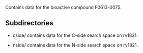 Contains data for the bioactive compound F0613-0075.

## Subdirectories

- cside/ contains data for the C-side search space on rv1821.

- nside/ contains data for the N-side search space on rv1821.

